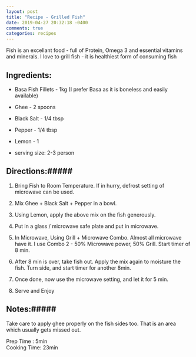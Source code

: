 ```yaml
---
layout: post
title: "Recipe - Grilled Fish"
date: 2019-04-27 20:32:18 -0400
comments: true
categories: recipes
---
```


<!--more-->
Fish is an excellant food - full of Protein, Omega 3 and essential vitamins and minerals. I love to grill fish - it is healthiest form of consuming fish

## Ingredients: ######

* Basa Fish Fillets - 1kg (I prefer Basa as it is boneless and easily available)
* Ghee - 2 spoons
* Black Salt - 1/4 tbsp
* Pepper - 1/4 tbsp
* Lemon - 1

* serving size: 2-3 person
    
## Directions:#####

1. Bring Fish to Room Temperature. If in hurry, defrost setting of microwave can be used. 

2. Mix Ghee + Black Salt + Pepper in a bowl.

3. Using Lemon, apply the above mix on the fish generously. 

4. Put in a glass / microwave safe plate and put in microwave.

5. In Microwave, Using Grill + Microwave Combo. Almost all microwave have it. I use Combo 2 - 50% Microwave power, 50% Grill. Start timer of 8 min.

6. After 8 min is over, take fish out. Apply the mix again to moisture the fish. Turn side, and start timer for another 8min.

7. Once done, now use the microwave setting, and let it for 5 min.

8. Serve and Enjoy
     
## Notes:#####
Take care to apply ghee properly on the fish sides too. That is an area which usually gets missed out. 

Prep Time : 5min  
Cooking Time: 23min
